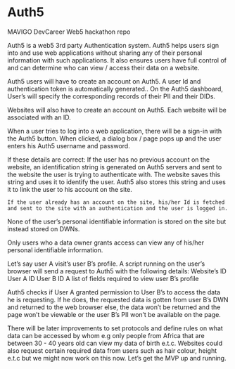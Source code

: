 # Auth5
MAVIGO DevCareer Web5 hackathon repo

Auth5 is a web5 3rd party Authentication system.
Auth5 helps users sign into and use web applications without sharing any of their personal information with such applications.
It also ensures users have full control of and can determine who can view / access their data on a website.

Auth5 users will have to create an account on Auth5. A user Id and authentication token is automatically generated..
On the Auth5 dashboard, User’s will specify the corresponding records of their PII and their DIDs.

Websites will also have to create an account on Auth5. Each website will be associated with an ID.

When a user tries to log into a web application, there will be a sign-in with the Auth5 button.
When clicked, a dialog box / page pops up and the user enters his Auth5 username and password.

If these details are correct:
	If the user has no previous account on the website, an identification string is generated on Auth5 servers and sent to the website the user is trying to authenticate with. The website saves this string and uses it to identify the user. Auth5 also stores this string and uses it to link the user to his account on the site.

	If the user already has an account on the site, his/her Id is fetched and sent to the site with an authentication and the user is logged in.

None of the user’s personal identifiable information is stored on the site but instead stored on DWNs.

Only users who a data owner grants access can view any of his/her personal identifiable information.

Let’s say user A visit’s user B’s profile. A script running on the user’s browser will send a request to Auth5 with the following details:
Website’s ID
User A ID
User B ID
A list of fields required to view user B’s profile

Auth5 checks if User A granted permission to User B’s to access the data he is requesting. If he does, the requested data is gotten from user B’s DWN and returned to the web browser else, the data won’t be returned and the page won’t be viewable or the user B’s PII won’t be available on the page.

There will be later improvements to set protocols and define rules on what data can be accessed by whom e.g only people from Africa that are between 30 - 40 years old can view my data of birth e.t.c. Websites could also request certain required data from users such as hair colour, height e.t.c but we might now work on this now. Let’s get the MVP up and running.
